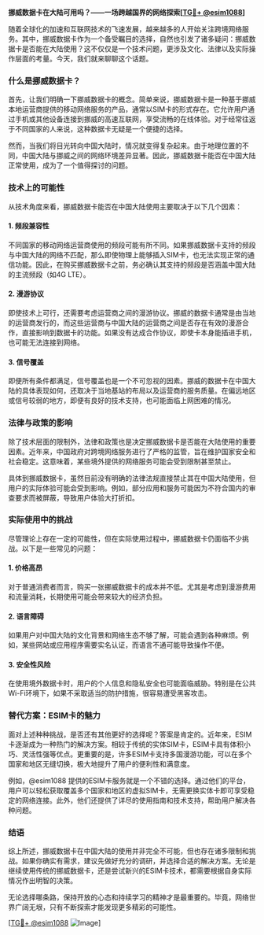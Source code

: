 **挪威数据卡在大陆可用吗？——一场跨越国界的网络探索[[TG💪+ @esim1088](https://t.me/s/esim1088)]**

随着全球化的加速和互联网技术的飞速发展，越来越多的人开始关注跨境网络服务。其中，挪威数据卡作为一个备受瞩目的选择，自然也引发了诸多疑问：挪威数据卡是否能在大陆使用？这不仅仅是一个技术问题，更涉及文化、法律以及实际操作层面的考量。今天，我们就来聊聊这个话题。

### 什么是挪威数据卡？

首先，让我们明确一下挪威数据卡的概念。简单来说，挪威数据卡是一种基于挪威本地运营商提供的移动网络服务的产品，通常以SIM卡的形式存在。它允许用户通过手机或其他设备连接到挪威的高速互联网，享受流畅的在线体验。对于经常往返于不同国家的人来说，这种数据卡无疑是一个便捷的选择。

然而，当我们将目光转向中国大陆时，情况就变得复杂起来。由于地理位置的不同，中国大陆与挪威之间的网络环境差异显著。因此，挪威数据卡能否在中国大陆正常使用，成为了一个值得探讨的问题。

### 技术上的可能性

从技术角度来看，挪威数据卡能否在中国大陆使用主要取决于以下几个因素：

#### 1. **频段兼容性**
   不同国家的移动网络运营商使用的频段可能有所不同。如果挪威数据卡支持的频段与中国大陆的网络不匹配，那么即使物理上能够插入SIM卡，也无法实现正常的通信功能。因此，在购买挪威数据卡之前，务必确认其支持的频段是否涵盖中国大陆的主流频段（如4G LTE）。

#### 2. **漫游协议**
   即使技术上可行，还需要考虑运营商之间的漫游协议。挪威的数据卡通常是由当地的运营商发行的，而这些运营商与中国大陆的运营商之间是否存在有效的漫游合作，直接影响到数据卡的功能。如果没有达成合作协议，即使卡本身能插进手机，也可能无法连接到网络。

#### 3. **信号覆盖**
   即便所有条件都满足，信号覆盖也是一个不可忽视的因素。挪威的数据卡在中国大陆的具体表现如何，还取决于当地基站的布局以及运营商的服务质量。在偏远地区或信号较弱的地方，即便有良好的技术支持，也可能面临上网困难的情况。

### 法律与政策的影响

除了技术层面的限制外，法律和政策也是决定挪威数据卡是否能在大陆使用的重要因素。近年来，中国政府对跨境网络服务进行了严格的监管，旨在维护国家安全和社会稳定。这意味着，某些境外提供的网络服务可能会受到限制甚至禁止。

具体到挪威数据卡，虽然目前没有明确的法律法规直接禁止其在中国大陆使用，但用户的实际体验可能会受到影响。例如，部分应用和服务可能因为不符合国内的审查要求而被屏蔽，导致用户体验大打折扣。

### 实际使用中的挑战

尽管理论上存在一定的可能性，但在实际使用过程中，挪威数据卡仍面临不少挑战。以下是一些常见的问题：

#### 1. **价格高昂**
   对于普通消费者而言，购买一张挪威数据卡的成本并不低。尤其是考虑到漫游费用和流量消耗，长期使用可能会带来较大的经济负担。

#### 2. **语言障碍**
   如果用户对中国大陆的文化背景和网络生态不够了解，可能会遇到各种麻烦。例如，某些网站或应用程序需要实名认证，而语言不通可能导致操作不便。

#### 3. **安全性风险**
   在使用境外数据卡时，用户的个人信息和隐私安全也可能面临威胁。特别是在公共Wi-Fi环境下，如果不采取适当的防护措施，很容易遭受黑客攻击。

### 替代方案：ESIM卡的魅力

面对上述种种挑战，是否还有其他更好的选择呢？答案是肯定的。近年来，ESIM卡逐渐成为一种热门的解决方案。相较于传统的实体SIM卡，ESIM卡具有体积小巧、灵活性强等优点。更重要的是，许多ESIM卡支持多国漫游功能，可以在多个国家和地区无缝切换，极大地提升了用户的便利性和满意度。

例如，@esim1088 提供的ESIM卡服务就是一个不错的选择。通过他们的平台，用户可以轻松获取覆盖多个国家和地区的虚拟SIM卡，无需更换实体卡即可享受稳定的网络连接。此外，他们还提供了详尽的使用指南和技术支持，帮助用户解决各种问题。

### 结语

综上所述，挪威数据卡在中国大陆的使用并非完全不可能，但也存在诸多限制和挑战。如果你确实有需求，建议先做好充分的调研，并选择合适的解决方案。无论是继续使用传统的挪威数据卡，还是尝试新兴的ESIM卡技术，都需要根据自身实际情况作出明智的决策。

无论选择哪条路，保持开放的心态和持续学习的精神才是最重要的。毕竟，网络世界广阔无垠，只有不断探索才能发现更多精彩的可能性。

[[TG💪+ @esim1088](https://t.me/s/esim1088) ![Image](https://i.postimg.cc/4NQfJmqS/Snipaste-2025-05-13-00-14-12.png)]